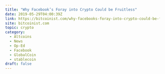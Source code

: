 ```yaml
---
title: "Why Facebook’s Foray into Crypto Could be Fruitless"
date: 2019-05-29T04:00:39Z
link: https://bitcoinist.com/why-facebooks-foray-into-crypto-could-be-fruitless/?utm_medium=RSS&utm_source=hune
site: bitcoinist.com
topic: crypto
category:
  - Altcoins
  - News
  - Op-Ed
  - Facebook
  - GlobalCoin
  - stablecoin
draft: false
---
```


